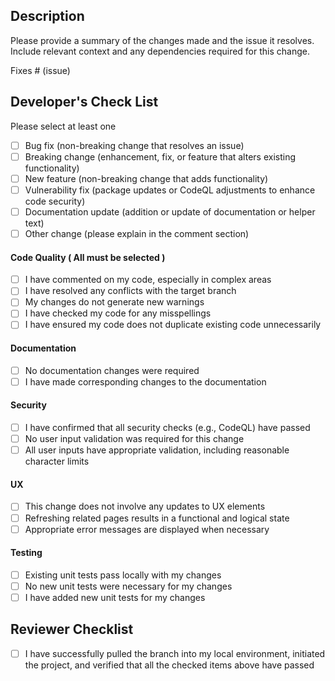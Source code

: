 ## Description

Please provide a summary of the changes made and the issue it resolves. Include relevant context and any dependencies required for this change.

Fixes # (issue)

## Developer's Check List

Please select at least one

- [ ] Bug fix (non-breaking change that resolves an issue)
- [ ] Breaking change (enhancement, fix, or feature that alters existing functionality)
- [ ] New feature (non-breaking change that adds functionality)
- [ ] Vulnerability fix (package updates or CodeQL adjustments to enhance code security)
- [ ] Documentation update (addition or update of documentation or helper text)
- [ ] Other change (please explain in the comment section)

#### Code Quality ( All must be selected )

- [ ] I have commented on my code, especially in complex areas
- [ ] I have resolved any conflicts with the target branch
- [ ] My changes do not generate new warnings
- [ ] I have checked my code for any misspellings
- [ ] I have ensured my code does not duplicate existing code unnecessarily

#### Documentation

- [ ] No documentation changes were required
- [ ] I have made corresponding changes to the documentation

#### Security

- [ ] I have confirmed that all security checks (e.g., CodeQL) have passed
- [ ] No user input validation was required for this change
- [ ] All user inputs have appropriate validation, including reasonable character limits

#### UX

- [ ] This change does not involve any updates to UX elements
- [ ] Refreshing related pages results in a functional and logical state
- [ ] Appropriate error messages are displayed when necessary

#### Testing

- [ ] Existing unit tests pass locally with my changes
- [ ] No new unit tests were necessary for my changes
- [ ] I have added new unit tests for my changes

## Reviewer Checklist

- [ ] I have successfully pulled the branch into my local environment, initiated the project, and verified that all the checked items above have passed
